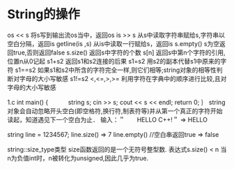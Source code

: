 String的操作
====
os << s        将s写到输出流os当中，返回os
is >> s        从s中读取字符串赋给s,字符串以空白分隔，返回is
getline(is ,s) 从is中读取一行赋给s，返回is
s.empty()      s为空返回true,否则返回false
s.size()       返回s中字符的个数
s[n]           返回s中第n个字符的引用,位置n从0记起
s1+s2          返回s1和s2连接的后果
s1=s2          用s2的副本代替s1中原来的字符
s1==s2         如果s1和s2中所含的字符完全一样,则它们相等;string对象的相等性判断对字母的大小写敏感
s1!=s2
<,<=,>,>=      利用字符在字典中的顺序进行比较,且对字母的大小写敏感

1.c
int main()
{
　　　string s;
   cin >> s;
   cout << s << endl;
   return 0;
｝
string对象会自动忽略开头空白(即空格符,换行符,制表符等)并从第一个真正的字符开始读起，知道遇见下一个空白为止．
输入：＂　　HELLO C++!＂
=>     HELLO

string line = 1234567;
line.size()
=> 7
line.empty() //空白串返回true
=> false

string::size_type类型 
size函数返回的是一个无符号整型数.
表达式s.size() < n
当n为负值int时，n被转化为unsigned,因此几乎为true.













